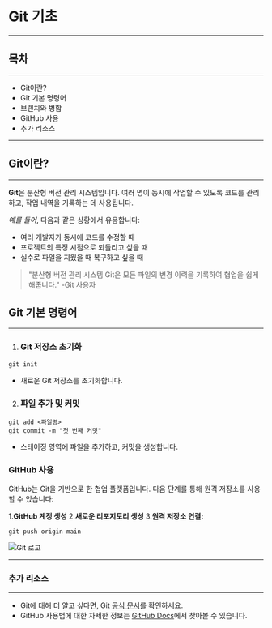 # Git 기초
***

## 목차 
***
- Git이란?
- Git 기본 명령어
- 브랜치와 병합
- GitHub 사용
- 추가 리소스
***

## Git이란?
***
**Git**은 분산형 버전 관리 시스템입니다. 여러 명이 동시에 작업할 수 있도록 코드를 관리하고, 작업 내역을 기록하는 데 사용됩니다.

*예를 들어*, 다음과 같은 상황에서 유용합니다:

- 여러 개발자가 동시에 코드를 수정할 때
- 프로젝트의 특정 시점으로 되돌리고 싶을 때
- 실수로 파일을 지웠을 때 복구하고 싶을 때

>"분산형 버전 관리 시스템 Git은 모든 파일의 변경 이력을 기록하여 협업을 쉽게 해줍니다."
-Git 사용자


## Git 기본 명령어
***

1.  ### Git 저장소 초기화
```
git init
```

- 새로운 Git 저장소를 초기화합니다.

2. ### 파일 추가 및 커밋

```
git add <파일명>
git commit -m "첫 번째 커밋" 
```

- 스테이징 영역에 파일을 추가하고, 커밋을 생성합니다.

### GitHub 사용

GitHub는 Git을 기반으로 한 협업 플랫폼입니다. 다음 단계를 통해 원격 저장소를 사용할 수 있습니다:

1.**GitHub 계정 생성**
2.**새로운 리포지토리 생성**
3.**원격 저장소 연결:**

```git remote add origin <GitHub 저장소 URL>
git push origin main
```

![Git 로고](https://git-scm.com/images/logos/downloads/Git-Logo-2Color.png)
***

### 추가 리소스
***
- Git에 대해 더 알고 싶다면, Git [공식 문서](https://git-scm.com/doc)를 확인하세요.
- GitHub 사용법에 대한 자세한 정보는 [GitHub Docs](https://docs.github.com/en)에서 찾아볼 수 있습니다.
